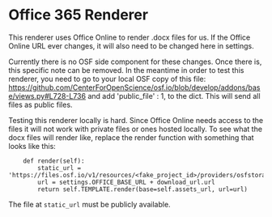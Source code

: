 
# Office 365 Renderer


This renderer uses Office Online to render .docx files for us. If the Office Online URL ever changes, it will also need to be changed here in settings.

Currently there is no OSF side component for these changes. Once there is, this specific note can be removed. In the meantime in order to test this renderer, you need to go to your local OSF copy of this file: https://github.com/CenterForOpenScience/osf.io/blob/develop/addons/base/views.py#L728-L736
and add 'public_file' : 1, to the dict. This will send all files as public files.

Testing this renderer locally is hard. Since Office Online needs access to the files it will not work with private files or ones hosted locally. To see what the docx files will render like, replace the render function with something that looks like this:

```
    def render(self):
        static_url = 'https://files.osf.io/v1/resources/<fake_project_id>/providers/osfstorage/<fake_file_id>'
        url = settings.OFFICE_BASE_URL + download_url.url
        return self.TEMPLATE.render(base=self.assets_url, url=url)

```

The file at `static_url` must be publicly available. 
